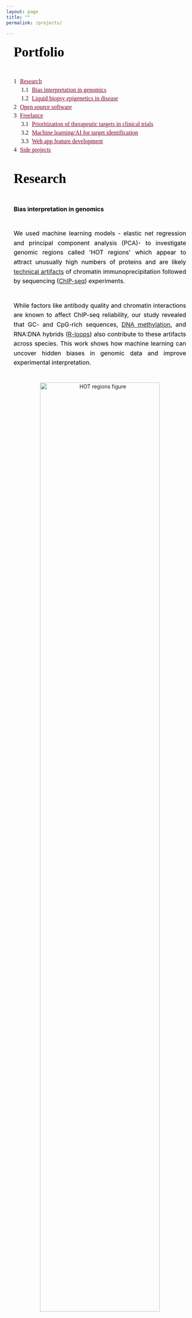 ```yaml
---
layout: page
title: ""
permalink: /projects/

---
```


<style>

h1, .page-title {
  font-family: 'Cormorant Garamond', serif;
    font-size: 36px;
    font-weight: bold;
    color: black;
    text-align: center;
    margin-bottom: 10px;
}
h2 {
  font-family: 'Cormorant Garamond', serif;
    font-size: 36px;
    color: black;
    line-height: 1.6;
    text-align: justify;           /* Justify the text itself */
    max-width: 600px;              /* Restrict paragraph width */
    margin: 0 auto 40px auto;      /* Center the block itself */
    padding: 0 20px;               /* Optional: adds side padding for extra visual balance */
}

.degrees {
  font-family: 'Cormorant Garamond', serif;
    font-size: 16px;
    text-transform: uppercase;
    letter-spacing: 1px;
    text-align: center;
    color: black;
    margin-bottom: 30px;
}

.intro-bio {
  font-family: 'Inter', sans-serif;
    font-size: 16px;
    color: black;
    line-height: 1.6;
    text-align: justify;           /* Justify the text itself */
    max-width: 600px;              /* Restrict paragraph width */
    margin: 0 auto 40px auto;      /* Center the block itself */
    padding: 0 20px;               /* Optional: adds side padding for extra visual balance */
}


.social-icons {
    text-align: center;
    margin: 15px 0 25px 0;
}

.social-icons a {
    display: inline-block;
    font-size: 28px; /* adjust icon size */
    color: #990033;    /* or gray if preferred */
    margin: 0 10px;  /* space between icons */
    text-decoration: none;
}

.social-icons a:hover {
    color: #555555;
}

.mytext {
  font-family: 'Inter', sans-serif;
    font-size: 16px;
    color: black;
    line-height: 1.6;
    text-align: justify;           /* Justify the text itself */
    max-width: 600px;              /* Restrict paragraph width */
    margin: 0 auto 40px auto;      /* Center the block itself */
    padding: 0 20px;               /* Optional: adds side padding for extra visual balance */

}

ol {
  font-family: 'Georgia', serif;
    font-size: 16px;
    
}
.main-content ol {
  font-family: 'Georgia', serif;
  font-size: 16px;
  margin-left: 20px;
}

ol li a {
    color: #80002a; /* your accent color */
    text-decoration: none;
}

ol li a:hover {
    text-decoration: underline;
}
/* Main ToC block */
.toc-wrapper {
    max-width: 600px;
    margin: 0 auto 40px auto;
    padding: 0 20px;
    text-align: left;
}

.toc-list {
    list-style: none;
    counter-reset: item;
    font-family: 'Georgia', serif;
    font-size: 16px;
    padding-left: 0;
}

/* List items and numbering */
.toc-list li {
    display: block;
    margin: 5px 0;
    counter-increment: item;
}

.toc-list li:before {
    content: counters(item, ".") " ";
    margin-right: 5px;
    font-weight: normal;
}

/* Nested list handling */
.toc-list ol {
    counter-reset: item;
    list-style: none;
    padding-left: 20px;
    margin: 5px 0;
}

/* Links inside the ToC */
.toc-list a {
    text-decoration: underline;
    color: #80002a;
}

.toc-list a:hover {
    color: black;
}

.software-block {
  display: flex;
  align-items: center;
  max-width: 600px;
    margin: 0 auto 40px auto;
    padding: 0 20px;
    text-align: left;
}

.software-logo {
  width: 110px;
  height: auto;
  margin-right: 20px;
}

.software-text {
  font-family: 'Cormorant Garamond', serif;
  font-size: 18px;
  color: black;
  line-height: 1.5;
}

.software-text a {
  color: #80002a;
  text-decoration: none;
}

.software-text a:hover {
  text-decoration: underline;
}

.emphasize {
  color: #80002a;  /* subtle burgundy or your brand color */
  font-weight: 500; /* medium weight for softer emphasis */
}
</style>


<!--   -->
<!-- list of chapters -->
<!--   -->


<h2 id="projects">Portfolio</h2>


<div class="toc-wrapper">
<ol class="toc-list">
  <li>
    <a href="#research">Research</a>
    <ol>
      <li><a href="#genomics">Bias interpretation in genomics</a></li>
      <li><a href="#cfDNA">Liquid biopsy epigenetics in disease</a></li>
    </ol>
  </li>
  <li><a href="#opensource">Open source software</a></li>
  <li><a href="#freelance">Freelance</a>
    <ol>
      <li><a href="#target">Prioritization of therapeutic targets in clinical trials</a></li>
      <li><a href="#mltarget">Machine learning/AI for target identification</a></li>
      <li><a href="#igv">Web app feature development</a></li>
    </ol>
  </li>
  <li><a href="#sideprojects">Side projects</a></li>
</ol>
</div>



<!--   -->
<!-- Research -->
<!--   -->

<h2 id="research">Research</h2>



<!-- Bias detection and interpretation in genomics experiment -->
<p class="mytext" id="genomics"><strong>Bias interpretation in genomics</strong></p>

<p class="mytext">
  We used machine learning models - elastic net regression and principal component analysis (PCA)-
  to investigate genomic regions called 'HOT regions' 
  which appear to attract unusually high numbers of proteins and 
  are likely 
  <a href="https://pmc.ncbi.nlm.nih.gov/articles/PMC4538825/" target="_blank">technical artifacts</a>
  of chromatin immunoprecipitation followed by sequencing 
  (<a href="https://www.nature.com/articles/nrg2641" target="_blank">ChIP-seq</a>) experiments.
</p>





<p class="mytext">
  While factors like antibody quality and chromatin interactions are known to affect ChIP-seq reliability, 
  our study revealed that GC- and CpG-rich sequences, 
  <a href="https://www.nature.com/articles/npp2012112" target="_blank">DNA methylation</a>,
   and RNA:DNA hybrids 
  (<a href="https://www.nature.com/articles/s41580-022-00474-x" target="_blank">R-loops</a>)
   also contribute to these artifacts across species. This work shows how machine learning can uncover hidden biases in 
   genomic data and improve experimental interpretation.
</p>


<p class="mytext">

  <figure style="text-align: center; max-width: 700px; margin: 0 auto;">
    <img src="/img/hot.png" alt="HOT regions figure" style="width: 80%; height: 80%;">
  
    <figcaption class="mytext" style="text-align: center; font-family: 'Georgia', serif; font-size: 14px; color: #555; margin-top: 10px;">
      Figure: Unexpected ChIP-seq signals appear in HOT regions even without the target protein (KO ChIP-seq). 
      The barplot shows how often these regions are detected as bound - 
      HOT regions correspond to the top 1% of genomic regions with the highest protein binding signals (99th percentile).


    </figcaption>
  </figure>
</p>

  <p class="mytext">
    <a href="https://doi.org/10.1093/nar/gkv681" target="_blank">
      Publication: Wreczycka K et al, Nucleic Acids Research, 2019
    </a>
  </p>
  


<!-- cfDNA methylation biomarkers in acute coronary syndrome -->
<p class="mytext" id="cfDNA"><strong>Liquid biopsy epigenetics in disease</strong></p>

<p class="mytext"><span style="color:#505050; font-weight:bold;">DNA methylation biomarkers in acute coronary syndrome (blood-derived cfDNA)</span></p>

<p class="mytext">
  We explored circulating cell-free DNA (<a href="https://doi.org/10.1038/s41571-020-00457-x" target="_blank">cfDNA</a>) methylation 
  as a non-invasive biomarker for acute coronary syndrome (ACS),
  based on the principle that damaged tissues release DNA into the bloodstream.
</p>

<p class="mytext">
  Using cfDNA methylation profiles, we differentiated ACS subtypes and identified cell type-specific DNA methylation
  markers to trace the origin of cfDNA. Hundreds of methylation markers linked to cardiovascular conditions and inflammation 
  were identified and validated in an independent cohort, highlighting the potential of cfDNA methylation for ACS diagnosis.
</p>

<p class="mytext">
  <figure style="text-align: center; max-width: 700px; margin: 0 auto;">
    <img src="/img/cfndaacs.png" alt="HOT regions figure" style="width: 30%; height: 30%;">
  
    <figcaption class="mytext" style="text-align: center; font-family: 'Georgia', serif; font-size: 14px; color: #555; margin-top: 10px;">
      Figure: PCA of 254 differentially methylated regions linked to ACS severity using linear models.
    </figcaption>
  </figure>
</p>

<p class="mytext">
  <a href="https://doi.org/10.1093/nargab/lqad061" target="_blank">
  Publication: Rafael R C Cuadrat et al, NAR Genomics and Bioinformatics, 2023
  </a>
</p>




<!-- DNA methylation in neuroblastoma -->
<p class="mytext"><span style="color:#505050; font-weight:bold;">DNA methylation profiling in neuroblastoma (solid tissues and urine-derived cfDNA)</span></p>

<p class="mytext">
  Neuroblastoma is a pediatric cancer ranging from mild to aggressive forms. While genetic changes explain some variability, 
  we showed that DNA methylation plays a key role in its progression. 
  In collaboration with Charité Hospital (Berlin), we analyzed primary tumor tissues and urine cfDNA 
  using bisulfite-seq and RNA-seq, identifying methylation patterns 
  distinguishing high- and low-risk tumors. We also linked MYCN-driven 
  methylation changes to disrupted transcription factor networks, highlighting potential targets for therapies.
</p>

<p class="mytext" style="text-align: center;">
  <img src="/img/neuroblastoma_clustering.png" alt="Neuroblastoma clustering" style="width: 80%; max-width: 600px;">
</p>
<p class="mytext" style="text-align: center; font-size: 14px; color: #555;">
  Figure: Methylation-based clustering of neuroblastoma patients using differentially methylated CpGs.
</p>

<!-- 
<p class="mytext" style="text-align: center;">
  <img src="/img/neuroblastoma_networks.png" alt="Neuroblastoma networks" style="width: 60%; max-width: 500px;">
</p>
<p class="mytext" style="text-align: center; font-size: 14px; color: #555;">
  Figure: (A) Regulatory networks based on motif activity in MYCN-amplified and high-risk tumors. 
  (B) Enriched gene pathways including transcription factors binding to E-box DNA motifs.
</p>
-->




<!--   -->
<!-- Open source software -->
<!--   -->

<h2 id="opensource">Open source software</h2>


<!-- Genomation-->

<div class="software-block mytext">
  <img src="{{ '/img/genomation.png' | relative_url }}" alt="Genomation logo" class="software-logo">
  <div class="software-text">
    <p><em>genomation</em> – a Bioconductor R package designed to simplify genomic feature and interval analysis. It includes functions for reading BED/GFF files as GRanges, summarizing features over regions, creating enrichment plots or heatmaps, and annotating regions with exons, introns, or promoters.</p>
  </div>
</div>


<p class="mytext" style="font-family: 'Cormorant Garamond', serif;">
  <a href="https://github.com/BIMSBbioinfo/genomation" target="_blank">https://github.com/BIMSBbioinfo/genomation</a>,
  developed in the team of Dr. Altuna Akalin at Bioinformatics and Omics Data Science Platform at 
<a href="https://www.mdc-berlin.de/bioinformatics" target="_blank">MDC BIMSB.</a>
</p>



<!-- Pigx -->
<div class="software-block">
    <img src="{{ '/img/pigx.png' | relative_url }}" alt="pigx logo" class="software-logo">

  <div class="software-text">
    <p><em>PiGx</em> – a collection of genomics pipelines implemented using Snakemake, Python, and R. Each pipeline is easily configured with a sample sheet and a simple settings file. PiGx generates comprehensive, interactive HTML reports that summarize key findings from your samples.</p>
  </div>
</div>


<p class="mytext" style="font-family: 'Cormorant Garamond', serif;">
  <a href="https://github.com/BIMSBbioinfo/pigx" target="_blank">
    https://github.com/BIMSBbioinfo/pigx</a>,
  developed in the team of Dr. Altuna Akalin at Bioinformatics and Omics Data Science Platform at 
<a href="https://www.mdc-berlin.de/bioinformatics" target="_blank">MDC BIMSB.</a>
</p>


<!-- Motif activity -->

<div class="software-block">
  <img src="{{ '/img/motifActivity.png' | relative_url }}" alt="motifActivity logo" class="software-logo">


  <div class="software-text">
    <p><em>motifActivity</em> – an R package for identifying key transcription factors (TFs) responsible for changes in gene expression or epigenetic marks across samples. It predicts TF activity profiles using input data from RNA-seq, BS-seq, ChIP-seq, ATAC-seq, and similar methods, combined with a set of DNA motifs.</p>
  </div>
</div>

<p class="mytext" style="font-family: 'Cormorant Garamond', serif;">
  <a href="https://github.com/katwre/motifActivity" target="_blank">
    https://github.com/katwre/motifActivity</a>,
  developed in the team of Dr. Altuna Akalin at Bioinformatics and Omics Data Science Platform at 
<a href="https://www.mdc-berlin.de/bioinformatics" target="_blank">MDC BIMSB.</a>

</p>









<!--   -->
<!-- Freelance -->
<!--   -->

<h2 id="freelance">Freelance</h2>


<!-- Prioritization of therapeutic targets in clinical trials  -->
<p class="mytext" id="target"><strong>Prioritization of therapeutic targets in clinical trials</strong></p>

<p class="mytext"><span style="color:#505050; font-weight:bold;">Visualization and survival analysis of biomarkers</span></p>

<p class="mytext">
We developed interactive visualizations, including oncoprints, to highlight key biomarkers in patients with limited treatment options. These visual summaries help uncover genomic alterations and support identifying new therapeutic targets.
</p>

<p class="mytext">
We focused on patients from clinical trial databases facing poor outcomes or lacking effective therapies. Our statistical analyses, including survival analysis, demonstrate the clinical relevance of nominated targets.
</p>

<p class="mytext" style="text-align:center;">
  <img src="{{ '/img/oncoprint_modified.png' | relative_url }}" style="max-width:65%;">
  <img src="{{ '/img/survival_analysis.png' | relative_url }}" style="max-width:65%;">
</p>

<p class="mytext" style="text-align:center; font-size: 14px; color: #555;">Figure: Example of biomarker visualization and survival analysis.
</p>


<p class="mytext" id="mltarget"><span style="color:#505050; font-weight:bold;">Machine learning/AI for target identification</span></p>

<p class="mytext">
To prioritize therapeutic targets, we applied <a href="https://cseweb.ucsd.edu/~elkan/posonly.pdf" target="_blank">Positive and Unlabeled (PU) learning</a>, ideal for cases where only confirmed targets are known. PU classifiers helped distinguish potential targets using gene expression, mutations, and therapy annotations.
</p>
<p class="mytext" style="text-align:center;">
  <img src="{{ '/img/PUlearning.png' | relative_url }}" style="max-width:100%;">
</p>

<p class="mytext" style="text-align:center; font-size: 14px; color: #555;">
Figure: PU learning principle (figure adapted from <a href="https://techblog.ing.pl/blog/podstawy-positive-unlabeled-learning" target="_blank">a blogpost</a>).
</p>


<p class="mytext">
  Additionally, we utilized autoencoders to uncover hidden patterns and prioritize key molecular features in an unsupervised way.
  </p>
<p class="mytext" style="text-align:center;">
  <img src="{{ 'img/variational-autoencoder.png' | relative_url }}" style="max-width:70%;max-height:90%">
</p>


<p class="mytext" style="text-align:center; font-size: 14px; color: #555;">
Figure: Schematic of a Variational Autoencoder (figure adapted from <a href="https://avandekleut.github.io/vae/" target="_blank">a blogpost</a>).
</p>




<!-- 5.2 Web app feature development  -->
<p class="mytext" id="igv"><strong>Web app feature development</strong></p>

<p class="mytext">
  I contributed to enhancing the 
  <a href="https://igv.org/app/" target="_blank">IGV web application</a>, 
  an interactive tool for visual exploration of genomic data 
  (<a href="https://github.com/igvteam/igv-webapp" target="_blank">source code</a>).
  Built with JavaScript and Python, this tool allows visualization of both public and in-house datasets.
  </p>
  
  <ul class="mytext" style="list-style-type: disc; margin-left: 110px;">
    <li>Enabled dynamic visualization of new in-house genomic datasets.</li>
    <li>Added highlighting of genomic regions of interest (e.g., genetic variants).</li>
    <li>Developed new display options for RefSeq and GENCODE annotations:
      <ul>
        <li>Collapse/expand all transcript isoforms.</li>
        <li>Extend selected gene isoforms for detailed view.</li>
        <li>Added controls to adjust track widths for optimal display.</li>
      </ul>
    </li>
    <li>Linked visualized tracks to their source databases.</li>
    <li>Implemented command-line tool for automated snapshots of defined genes or regions.</li>
  </ul>
  
  
  <div style="text-align: center;">
      <img src="{{ 'img/igv_original.png' | relative_url }}" style="max-width: 70%; height: auto;">

    <div class="mytext" style="font-size: 14px; color: #555;">
      Figure: Example IGV web app view showing genomic data tracks.
    </div>
  </div>




<!--   -->
<!-- Side projects -->
<!--   -->

<h2 id="sideprojects">Side projects</h2>


<!-- Protein Folding -->
<div class="software-block">
<div class="software-text">
<p>
  <em>Protein Folding in the HP Model</em> - implementation of simulated annealing and replica exchange Monte Carlo algorithm for protein folding in the HP model in Python and NumPy. The HP model simplifies protein folding by using hydrophobic (H) and polar (P) amino acids on a square lattice. Metropolis–Hastings algorithm enables sampling protein configurations based on the Boltzmann distribution.
</p>
</div>
</div>

<div style="text-align: center;">
  <img src="{{ 'img/HPmodel.png' | relative_url }}" width="200" height="200">
  <p class="mytext" style="text-align: center;font-size: 0.9em; color: #666;">Figure: Lattice HP model showing global energy.</p>
</div>
<p class="mytext" style="text-align: center;font-family: 'Cormorant Garamond', serif;">
<a href="https://github.com/katwre/bioinformatics-projects/tree/master/Molecular_Dynamics" target="_blank">https://github.com/katwre/bioinformatics-projects/tree/master/Molecular_Dynamics</a>
</p>

<hr>

<!-- Genome Assembly -->
<div class="software-block">
  <div class="software-text">
  <p>
    <em>Genome Assembly Using de Bruijn Graph</em> - implementation of de Bruijn graph-based genome assembly with Eulerian walk to reconstruct DNA sequences from k-mers. Includes short-read assembly principles based on publications by Compeau et al. (2011) and Pevzner et al. (2001)
  </p>
  </div>
  </div>
<div style="text-align: center;">
  <img src="{{ 'img/debrujin.png' | relative_url }}" style="max-width: 300px; width: 70%;">
  <p class="mytext" style="text-align: center;font-size: 0.9em; color: #666;">Figure: De Bruijn graph.</p>
</div>
<p class="mytext" style="font-family: 'Cormorant Garamond', serif;">
<a href="https://github.com/katwre/bioinformatics-projects/tree/master/genome_assembly" target="_blank">https://github.com/katwre/bioinformatics-projects/tree/master/genome_assembly</a>
</p>

<hr>

<!-- Sudoku -->
<div class="software-block">
  <div class="software-text">
  <p>
    <em>Sudoku</em> - a simple Sudoku game implemented in JavaScript and JQuery. </p>
  </div>
  </div>
<div style="text-align: center;">
  <img src="{{ 'img/sudoku.png' | relative_url }}" width="400" height="300">
</div>
<p class="mytext" style="font-family: 'Cormorant Garamond', serif;">
<a href="https://github.com/katwre/sudoku" target="_blank">https://github.com/katwre/sudoku</a>
</p>

<hr>

<!-- Minesweeper -->

<div class="software-block">
  <div class="software-text">
  <p>
    <em>Minesweeper</em> - classic Minesweeper game implemented in Java using SWING and AWT libraries. </p>
  </div>
  </div>
<div style="text-align: center;">
  <img src="{{ 'img/minesweeper.png' | relative_url }}" width="200" height="230">
</div>
<p class="mytext" style="font-family: 'Cormorant Garamond', serif;">
<a href="https://github.com/katwre/Minesweeper" target="_blank">https://github.com/katwre/Minesweeper</a>
</p>

<hr>

<!-- Django Web-Services -->
<p class="mytext"><strong>Django-Based Web Services</strong></p>
<p class="mytext" style="font-family: 'Cormorant Garamond', serif;">
Django-based server for Multiple Sequence Alignment (MSA) visualization - <a href="https://github.com/freesci/MSA-vis-project" target="_blank">https://github.com/freesci/MSA-vis-project</a>

</p>
<p class="mytext" style="font-family: 'Cormorant Garamond', serif;">
Mobile application using Django, manifesto app, and localStorage - <a href="https://github.com/katwre/phone_application" target="_blank">https://github.com/katwre/phone_application</a>
</p>


<hr>

<!-- Discover Career Match -->
<p class="mytext"><strong>Discover Your Career Match</strong></p>
<p class="mytext">
Interactive tool that matches careers to users based on their personality profile (Big Five personality traits). Runs directly in the browser via Pyodide.
</p>

<div style="text-align: center;">
  <img src="{{ 'img/personalities.png' | relative_url }}" alt="PCA plot of careers based on personality traits" style="max-width: 70%; max-height: 70%; border: 1px solid #ccc; box-shadow: 2px 2px 6px #ddd;">

  <p class="mytext" style="text-align: center;font-size: 0.9em; color: #666;">Figure: PCA plot showing career matches based on personality profile.</p>
</div>
<p class="mytext" style="font-family: 'Cormorant Garamond', serif;">
  <a href="https://github.com/katwre/Personalities" target="_blank">https://github.com/katwre/Personalities</a>
  </p>

